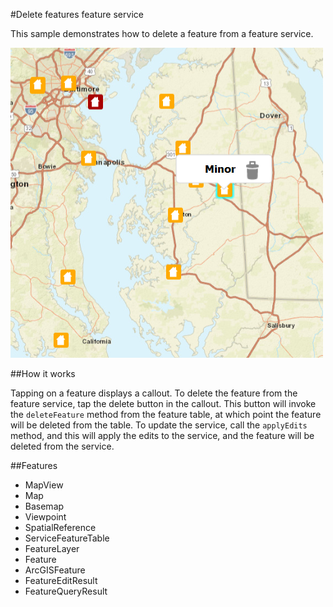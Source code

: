 #Delete features feature service

This sample demonstrates how to delete a feature from a feature service.

![](screenshot.png)

##How it works

Tapping on a feature displays a callout. To delete the feature from the feature service, tap the delete button in the callout. This button will invoke the `deleteFeature` method from the feature table, at which point the feature will be deleted from the table. To update the service, call the `applyEdits` method, and this will apply the edits to the service, and the feature will be deleted from the service.

##Features
- MapView
- Map
- Basemap
- Viewpoint
- SpatialReference
- ServiceFeatureTable
- FeatureLayer
- Feature
- ArcGISFeature
- FeatureEditResult
- FeatureQueryResult
